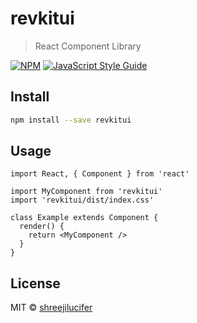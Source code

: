 # revkitui

> React Component Library

[![NPM](https://img.shields.io/npm/v/revkitui.svg)](https://www.npmjs.com/package/revkitui) [![JavaScript Style Guide](https://img.shields.io/badge/code_style-standard-brightgreen.svg)](https://standardjs.com)

## Install

```bash
npm install --save revkitui
```

## Usage

```tsx
import React, { Component } from 'react'

import MyComponent from 'revkitui'
import 'revkitui/dist/index.css'

class Example extends Component {
  render() {
    return <MyComponent />
  }
}
```

## License

MIT © [shreejilucifer](https://github.com/shreejilucifer)
